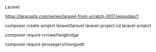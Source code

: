 Laravel

https://laracasts.com/series/laravel-from-scratch-2017/episodes/1

composer create-project laravel/laravel laravel-project
cd laravel-project


composer require rcrowe/twigbridge

composer require jenssegers/mongodb
